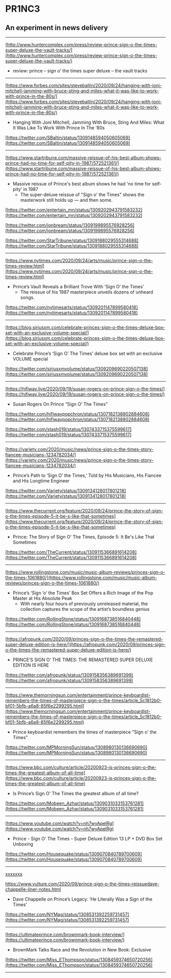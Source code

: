 
# PR1NC3

## An experiment in news delivery

----

[http://www.huntercomplex.com/press/review-prince-sign-o-the-times-super-deluxe-the-vault-tracks/](http://www.huntercomplex.com/press/review-prince-sign-o-the-times-super-deluxe-the-vault-tracks/)

 * review: prince – sign o’ the times super deluxe – the vault tracks

----

[https://www.forbes.com/sites/stevebaltin/2020/09/24/hanging-with-joni-mitchell-jamming-with-bruce-sting-and-miles-what-it-was-like-to-work-with-prince-in-the-80s/](https://www.forbes.com/sites/stevebaltin/2020/09/24/hanging-with-joni-mitchell-jamming-with-bruce-sting-and-miles-what-it-was-like-to-work-with-prince-in-the-80s/)

 * Hanging With Joni Mitchell, Jamming With Bruce, Sting And Miles: What It Was Like To Work With Prince In The ‘80s

[https://twitter.com/SBaltin/status/1309148594050605069](https://twitter.com/SBaltin/status/1309148594050605069)

----

[https://www.startribune.com/massive-reissue-of-his-best-album-shows-prince-had-no-time-for-self-pity-in-1987/572521361/](https://www.startribune.com/massive-reissue-of-his-best-album-shows-prince-had-no-time-for-self-pity-in-1987/572521361/)

 * Massive reissue of Prince's best album shows he had 'no time for self-pity' in 1987
   * The super-deluxe reissue of "Sign o' the Times" shows the masterwork still holds up — and then some. 

[https://twitter.com/entertain_mn/status/1309202943791583232](https://twitter.com/entertain_mn/status/1309202943791583232)

[https://twitter.com/jonbream/status/1309199895576928256](https://twitter.com/jonbream/status/1309199895576928256)

[https://twitter.com/StarTribune/status/1309188029555314688](https://twitter.com/StarTribune/status/1309188029555314688)

----

[https://www.nytimes.com/2020/09/24/arts/music/prince-sign-o-the-times-review.html](https://www.nytimes.com/2020/09/24/arts/music/prince-sign-o-the-times-review.html)

 * Prince’s Vault Reveals a Brilliant Trove With ‘Sign O’ the Times’
   * The reissue of his 1987 masterpiece unveils dozens of unheard songs.

[https://twitter.com/nytimesarts/status/1309201147899580418](https://twitter.com/nytimesarts/status/1309201147899580418)

----

[https://blog.siriusxm.com/celebrate-princes-sign-o-the-times-deluxe-box-set-with-an-exclusive-volume-special/](https://blog.siriusxm.com/celebrate-princes-sign-o-the-times-deluxe-box-set-with-an-exclusive-volume-special/)

 * Celebrate Prince’s ‘Sign O’ The Times’ deluxe box set with an exclusive VOLUME special

[https://twitter.com/siriusxmvolume/status/1309209690220507138](https://twitter.com/siriusxmvolume/status/1309209690220507138)

----

[https://hifiway.live/2020/09/19/susan-rogers-on-prince-sign-o-the-times/](https://hifiway.live/2020/09/19/susan-rogers-on-prince-sign-o-the-times/)

 * Susan Rogers On Prince “Sign O’ The Times”

[https://twitter.com/hifiwaypopchron/status/1307182138802884608](https://twitter.com/hifiwaypopchron/status/1307182138802884608)

[https://twitter.com/stash019/status/1307433715375599617](https://twitter.com/stash019/status/1307433715375599617)

----

[https://variety.com/2020/music/news/prince-sign-o-the-times-story-fiancee-musicians-1234782034/](https://variety.com/2020/music/news/prince-sign-o-the-times-story-fiancee-musicians-1234782034/)

 * Prince’s Path to ‘Sign O’ the Times,’ Told by His Musicians, His Fiancee and His Longtime Engineer

[https://twitter.com/Variety/status/1309134128017801218](https://twitter.com/Variety/status/1309134128017801218)

----

[https://www.thecurrent.org/feature/2020/09/24/prince-the-story-of-sign-o-the-times-episode-5-it-be-s-like-that-sometimes](https://www.thecurrent.org/feature/2020/09/24/prince-the-story-of-sign-o-the-times-episode-5-it-be-s-like-that-sometimes)

 * Prince: The Story of Sign O' The Times, Episode 5: It Be's Like That Sometimes

[https://twitter.com/TheCurrent/status/1309115366891614208](https://twitter.com/TheCurrent/status/1309115366891614208)

----

[https://www.rollingstone.com/music/music-album-reviews/princes-sign-o-the-times-1061880/](https://www.rollingstone.com/music/music-album-reviews/princes-sign-o-the-times-1061880/)

 * Prince’s ‘Sign ‘o’ the Times’ Box Set Offers a Rich Image of the Pop Master at His Absolute Peak
   * With nearly four hours of previously unreleased material, the collection captures the scope of the artist’s boundless genius

[https://twitter.com/RollingStone/status/1309168738516840448](https://twitter.com/RollingStone/status/1309168738516840448)

----

[https://afropunk.com/2020/09/princes-sign-o-the-times-the-remastered-super-deluxe-edition-is-here/](https://afropunk.com/2020/09/princes-sign-o-the-times-the-remastered-super-deluxe-edition-is-here/)

 * PRINCE’S SIGN O’ THE TIMES: THE REMASTERED SUPER DELUXE EDITION IS HERE

[https://twitter.com/afropunk/status/1309158356389691399](https://twitter.com/afropunk/status/1309158356389691399)

----

[https://www.themorningsun.com/entertainment/prince-keyboardist-remembers-the-times-of-masterpiece-sign-o-the-times/article_5c1812b0-bf01-5bfb-a6a8-85f6e2299295.html](https://www.themorningsun.com/entertainment/prince-keyboardist-remembers-the-times-of-masterpiece-sign-o-the-times/article_5c1812b0-bf01-5bfb-a6a8-85f6e2299295.html)

 * Prince keyboardist remembers the times of masterpiece "Sign o' the Times"

[https://twitter.com/MPMorningSun/status/1308980130136690690](https://twitter.com/MPMorningSun/status/1308980130136690690)

----

[https://www.bbc.com/culture/article/20200923-is-princes-sign-o-the-times-the-greatest-album-of-all-time](https://www.bbc.com/culture/article/20200923-is-princes-sign-o-the-times-the-greatest-album-of-all-time)

 * Is Prince’s Sign O’ The Times the greatest album of all time?

[https://twitter.com/Mobeen_Azhar/status/1309031033153761281](https://twitter.com/Mobeen_Azhar/status/1309031033153761281)

----

[https://www.youtube.com/watch?v=nh7wyApelRg](https://www.youtube.com/watch?v=nh7wyApelRg)

 * Prince - Sign O' The Times - Super Deluxe Edition 13 LP + DVD Box Set Unboxing

[https://twitter.com/Housequake/status/1309070840789700609](https://twitter.com/Housequake/status/1309070840789700609)

----

[xxxxxxx](xxxxxxx)

https://www.vulture.com/2020/09/prince-sign-o-the-times-reissuedave-chappelle-liner-notes.html

 * Dave Chappelle on Prince’s Legacy: ‘He Literally Was a Sign of the Times’

[https://twitter.com/NYMag/status/1308531392259731457](https://twitter.com/NYMag/status/1308531392259731457)

----

[https://ultimateprince.com/brownmark-book-interview/](https://ultimateprince.com/brownmark-book-interview/)

 * BrownMark Talks Race and the Revolution in New Book: Exclusive

[https://twitter.com/Miss_EThompson/status/1308459374650720256](https://twitter.com/Miss_EThompson/status/1308459374650720256)

----


